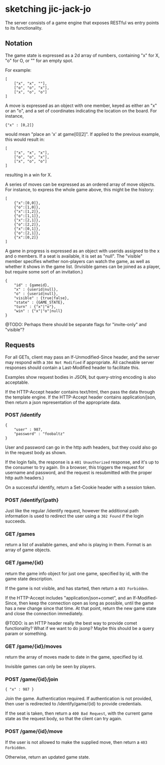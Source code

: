 # sketching jic-jack-jo

The server consists of a game engine that exposes RESTful ws entry points to its functionality.

## Notation

The game state is expressed as a 2d array of numbers, containing "x" for X, "o" for O, or "" for an empty spot.

For example:

	[
		["x", "x", ""],
		["o", "o", "x"],
		["x", "o", "o"]
	]

A move is expressed as an object with one member, keyed as either an "x" or an "o", and a set of coordinates indicating the location on the board.  For instance,

	{"x" : [0,2]}

would mean "place an 'x' at game[0][2]".  If applied to the previous example, this would result in:

	[
		["x", "x", "x"],
		["o", "o", "x"],
		["x", "o", "o"]
	]

resulting in a win for X.

A series of moves can be expressed as an ordered array of move objects.  For instance, to express the whole game above, this might be the history:

	[
		{"x":[0,0]},
		{"o":[1,0]},
		{"x":[1,2]},
		{"o":[1,1]},
		{"x":[2,1]},
		{"o":[2,2]},
		{"x":[0,1]},
		{"o":[2,1]},
		{"x":[0,2]}
	]

A game in progress is expressed as an object with userids assigned to the x and o members.  If a seat is available, it is set as "null".  The "visible" member specifies whether non-players can watch the game, as well as whether it shows in the game list.  (Invisible games can be joined as a player, but require some sort of an invitation.)

	{
		"id" : {gameid},
		"x" : {userid|null},
		"o" : {userid|null},
		"visible" : {true|false},
		"state" : {GAME_STATE},
		"turn" : {"x"|"o"},
		"win" : {"x"|"o"|null}
	}

@TODO: Perhaps there should be separate flags for "invite-only" and "visible"?

## Requests

For all GETs, client may pass an If-Unmodified-Since header, and the server may respond with a `304 Not Modified` if appropriate.  All cacheable server responses should contain a Last-Modified header to facilitate this.

Examples show request bodies in JSON, but query-string encoding is also acceptable.

If the HTTP-Accept header contains text/html, then pass the data through the template engine.  If the HTTP-Accept header contains application/json, then return a json representation of the appropriate data.



### POST /identify

	{
		"user" : 987,
		"password" : "foobaltz"
	}

User and password can go in the http auth headers, but they could also go in the request body as shown.

If the login fails, the response is a `401 Unauthorized` response, and it's up to the consumer to try again.  (In a browser, this triggers the request for username and password, and the request is resubmitted with the proper http auth headers.)

On a successful identify, return a Set-Cookie header with a session token.

### POST /identify/{path}

Just like the regular /identify request, however the additional path information is used to redirect the user using a `302 Found` if the login succeeds.

### GET /games

return a list of available games, and who is playing in them.  Format is an array of game objects.

### GET /game/{id}

return the game info object for just one game, specified by id, with the game state description.

If the game is not visible, and has started, then return a `403 Forbidden`.

If the HTTP-Accept includes "application/json+comet", and an If-Modified-Since, then keep the connection open as long as possible, until the game has a new change since that time.  At that point, return the new game state and close the connection immediately.

@TODO: is an HTTP header really the best way to provide comet functionality?  What if we want to do jsonp?  Maybe this should be a query param or something.

### GET /game/{id}/moves

return the array of moves made to date in the game, specified by id.

Invisible games can only be seen by players.

### POST /game/{id}/join

	{ "x" : 987 }

Join the game.  Authentication required.  If authentication is not provided, then user is redirected to /identify/game/{id} to provide credentials.

If the seat is taken, then return a `400 Bad Request`, with the current game state as the request body, so that the client can try again.

### POST /game/{id}/move

If the user is not allowed to make the supplied move, then return a `403 Forbidden`.

Otherwise, return an updated game state.
